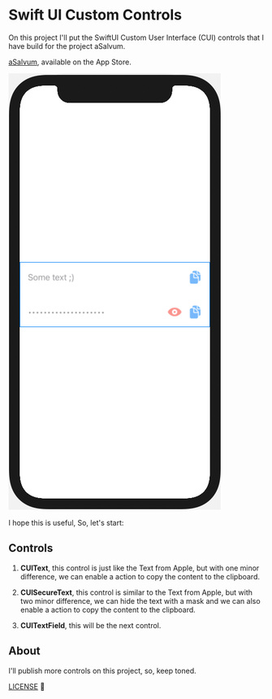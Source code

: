 # Swift UI Custom Controls

On this project I'll put the SwiftUI Custom User Interface (CUI)  controls that I have build for the project aSalvum.

[aSalvum](https://apps.apple.com/pt/app/asalvum/id1574929490?l=en), available on the App Store.

![Screenshot](images/Screenshot.png?raw=true)

I hope this is useful, So, let's start:

Controls
--------

1. **CUIText**, this control is just like the Text from Apple, but with one minor difference, we can enable a action to copy the content to the clipboard.

2. **CUISecureText**, this control is similar to the Text from Apple, but with two minor difference, we can hide the text with a mask and we can also enable a action to copy the content to the clipboard.

3. **CUITextField**, this will be the next control.

About
--------

I'll publish more controls on this project, so, keep toned.  

[LICENSE](LICENSE) :slightly_smiling_face: 
